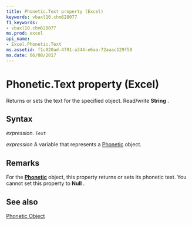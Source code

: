 ```yaml
---
title: Phonetic.Text property (Excel)
keywords: vbaxl10.chm628077
f1_keywords:
- vbaxl10.chm628077
ms.prod: excel
api_name:
- Excel.Phonetic.Text
ms.assetid: f1c820ad-4791-a344-e6aa-72aaac129f59
ms.date: 06/08/2017
---
```



# Phonetic.Text property (Excel)

Returns or sets the text for the specified object. Read/write  **String** .


## Syntax

 _expression_. `Text`

 _expression_ A variable that represents a [Phonetic](Excel.Phonetic.md) object.


## Remarks

For the  **[Phonetic](Excel.Phonetic.md)** object, this property returns or sets its phonetic text. You cannot set this property to **Null** .


## See also


[Phonetic Object](Excel.Phonetic.md)

